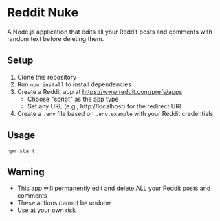# Reddit Nuke

A Node.js application that edits all your Reddit posts and comments with random text before deleting them.

## Setup

1. Clone this repository
2. Run `npm install` to install dependencies
3. Create a Reddit app at https://www.reddit.com/prefs/apps
   - Choose "script" as the app type
   - Set any URL (e.g., http://localhost) for the redirect URI
4. Create a `.env` file based on `.env.example` with your Reddit credentials

## Usage

```
npm start
```

## Warning

- This app will permanently edit and delete ALL your Reddit posts and comments
- These actions cannot be undone
- Use at your own risk